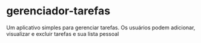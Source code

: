 # gerenciador-tarefas
Um aplicativo simples para gerenciar tarefas. Os usuários podem adicionar, visualizar e excluir tarefas e sua lista pessoal
